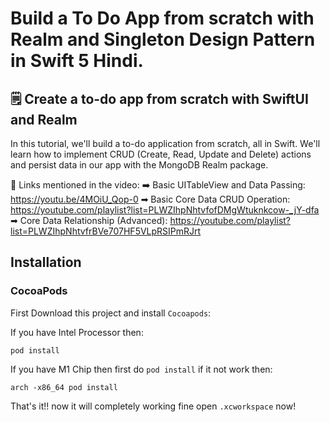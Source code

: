 # Build a To Do App from scratch with Realm and Singleton Design Pattern in Swift 5 Hindi.

## 🗒 Create a to-do app from scratch with SwiftUI and Realm

In this tutorial, we'll build a to-do application from scratch, all in Swift. We'll learn how to implement CRUD (Create, Read, Update and Delete) actions and persist data in our app with the MongoDB Realm package.

🔗 Links mentioned in the video:
➡️ Basic UITableView and Data Passing: https://youtu.be/4MOiU_Qop-0
➡ Basic Core Data CRUD Operation: https://youtube.com/playlist?list=PLWZIhpNhtvfofDMgWtuknkcow-_jY-dfa
➡ Core Data Relationship (Advanced): https://youtube.com/playlist?list=PLWZIhpNhtvfrBVe707HF5VLpRSIPmRJrt

## Installation

### CocoaPods
First Download this project and install `Cocoapods`:

If you have Intel Processor then:

```
pod install
```  

If you have M1 Chip then first do `pod install` if it not work then:

```
arch -x86_64 pod install
```  

That's it!! now it will completely working fine open `.xcworkspace` now!
